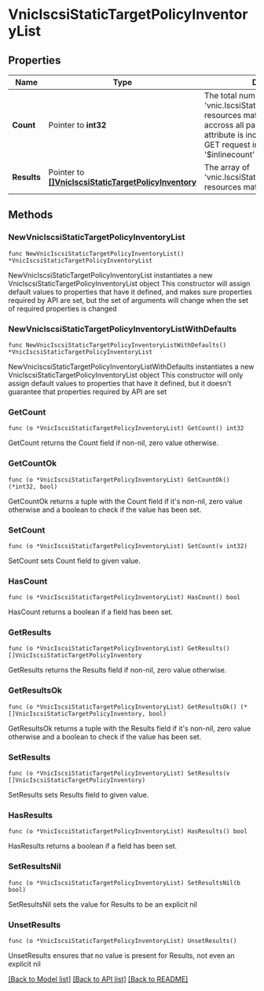 # VnicIscsiStaticTargetPolicyInventoryList

## Properties

Name | Type | Description | Notes
------------ | ------------- | ------------- | -------------
**Count** | Pointer to **int32** | The total number of &#39;vnic.IscsiStaticTargetPolicyInventory&#39; resources matching the request, accross all pages. The &#39;Count&#39; attribute is included when the HTTP GET request includes the &#39;$inlinecount&#39; parameter. | [optional] 
**Results** | Pointer to [**[]VnicIscsiStaticTargetPolicyInventory**](VnicIscsiStaticTargetPolicyInventory.md) | The array of &#39;vnic.IscsiStaticTargetPolicyInventory&#39; resources matching the request. | [optional] 

## Methods

### NewVnicIscsiStaticTargetPolicyInventoryList

`func NewVnicIscsiStaticTargetPolicyInventoryList() *VnicIscsiStaticTargetPolicyInventoryList`

NewVnicIscsiStaticTargetPolicyInventoryList instantiates a new VnicIscsiStaticTargetPolicyInventoryList object
This constructor will assign default values to properties that have it defined,
and makes sure properties required by API are set, but the set of arguments
will change when the set of required properties is changed

### NewVnicIscsiStaticTargetPolicyInventoryListWithDefaults

`func NewVnicIscsiStaticTargetPolicyInventoryListWithDefaults() *VnicIscsiStaticTargetPolicyInventoryList`

NewVnicIscsiStaticTargetPolicyInventoryListWithDefaults instantiates a new VnicIscsiStaticTargetPolicyInventoryList object
This constructor will only assign default values to properties that have it defined,
but it doesn't guarantee that properties required by API are set

### GetCount

`func (o *VnicIscsiStaticTargetPolicyInventoryList) GetCount() int32`

GetCount returns the Count field if non-nil, zero value otherwise.

### GetCountOk

`func (o *VnicIscsiStaticTargetPolicyInventoryList) GetCountOk() (*int32, bool)`

GetCountOk returns a tuple with the Count field if it's non-nil, zero value otherwise
and a boolean to check if the value has been set.

### SetCount

`func (o *VnicIscsiStaticTargetPolicyInventoryList) SetCount(v int32)`

SetCount sets Count field to given value.

### HasCount

`func (o *VnicIscsiStaticTargetPolicyInventoryList) HasCount() bool`

HasCount returns a boolean if a field has been set.

### GetResults

`func (o *VnicIscsiStaticTargetPolicyInventoryList) GetResults() []VnicIscsiStaticTargetPolicyInventory`

GetResults returns the Results field if non-nil, zero value otherwise.

### GetResultsOk

`func (o *VnicIscsiStaticTargetPolicyInventoryList) GetResultsOk() (*[]VnicIscsiStaticTargetPolicyInventory, bool)`

GetResultsOk returns a tuple with the Results field if it's non-nil, zero value otherwise
and a boolean to check if the value has been set.

### SetResults

`func (o *VnicIscsiStaticTargetPolicyInventoryList) SetResults(v []VnicIscsiStaticTargetPolicyInventory)`

SetResults sets Results field to given value.

### HasResults

`func (o *VnicIscsiStaticTargetPolicyInventoryList) HasResults() bool`

HasResults returns a boolean if a field has been set.

### SetResultsNil

`func (o *VnicIscsiStaticTargetPolicyInventoryList) SetResultsNil(b bool)`

 SetResultsNil sets the value for Results to be an explicit nil

### UnsetResults
`func (o *VnicIscsiStaticTargetPolicyInventoryList) UnsetResults()`

UnsetResults ensures that no value is present for Results, not even an explicit nil

[[Back to Model list]](../README.md#documentation-for-models) [[Back to API list]](../README.md#documentation-for-api-endpoints) [[Back to README]](../README.md)


